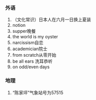 ### 外语

1. （文化常识）日本人在六月一日换上夏装
2. notion
3. supper晚餐
4. the world is my oyster
5. narcissism自恋
6. academician院士
7. from scratch从零开始
8. be all ears 洗耳恭听
9. on odd/even days


### 地理

1. “陈家坪”气象站号为57515
